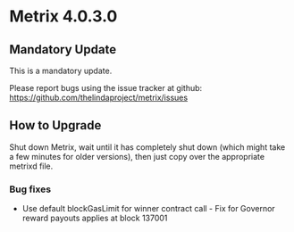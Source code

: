 # Metrix 4.0.3.0

## Mandatory Update

This is a mandatory update.

Please report bugs using the issue tracker at github: https://github.com/thelindaproject/metrix/issues

## How to Upgrade
Shut down Metrix, wait until it has completely shut down (which might take a few minutes
for older versions), then just copy over the appropriate metrixd file.

### Bug fixes
- Use default blockGasLimit for winner contract call - Fix for Governor reward payouts applies at block 137001